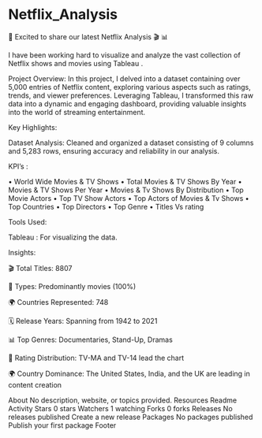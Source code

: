 # Netflix_Analysis
🚀 Excited to share our latest Netflix Analysis 🎬 📊

I have been working hard to visualize and analyze the vast collection of Netflix shows and movies using Tableau .

Project Overview: In this project, I delved into a dataset containing over 5,000 entries of Netflix content, exploring various aspects such as ratings, trends, and viewer preferences. Leveraging Tableau, I transformed this raw data into a dynamic and engaging dashboard, providing valuable insights into the world of streaming entertainment.

Key Highlights:

Dataset Analysis: Cleaned and organized a dataset consisting of 9 columns and 5,283 rows, ensuring accuracy and reliability in our analysis.

KPI’s :

• World Wide Movies & TV Shows • Total Movies & TV Shows By Year • Movies & TV Shows Per Year • Movies & Tv Shows By Distribution • Top Movie Actors • Top TV Show Actors • Top Actors of Movies & Tv Shows • Top Countries • Top Directors • Top Genre • Titles Vs rating

Tools Used:

Tableau : For visualizing the data.

Insights:

🎬 Total Titles: 8807

🎥 Types: Predominantly movies (100%)

🌍 Countries Represented: 748

🗓️ Release Years: Spanning from 1942 to 2021

📊 Top Genres: Documentaries, Stand-Up, Dramas

🔢 Rating Distribution: TV-MA and TV-14 lead the chart

🌍 Country Dominance: The United States, India, and the UK are leading in content creation

About
No description, website, or topics provided.
Resources
 Readme
 Activity
Stars
 0 stars
Watchers
 1 watching
Forks
 0 forks
Releases
No releases published
Create a new release
Packages
No packages published
Publish your first package
Footer
